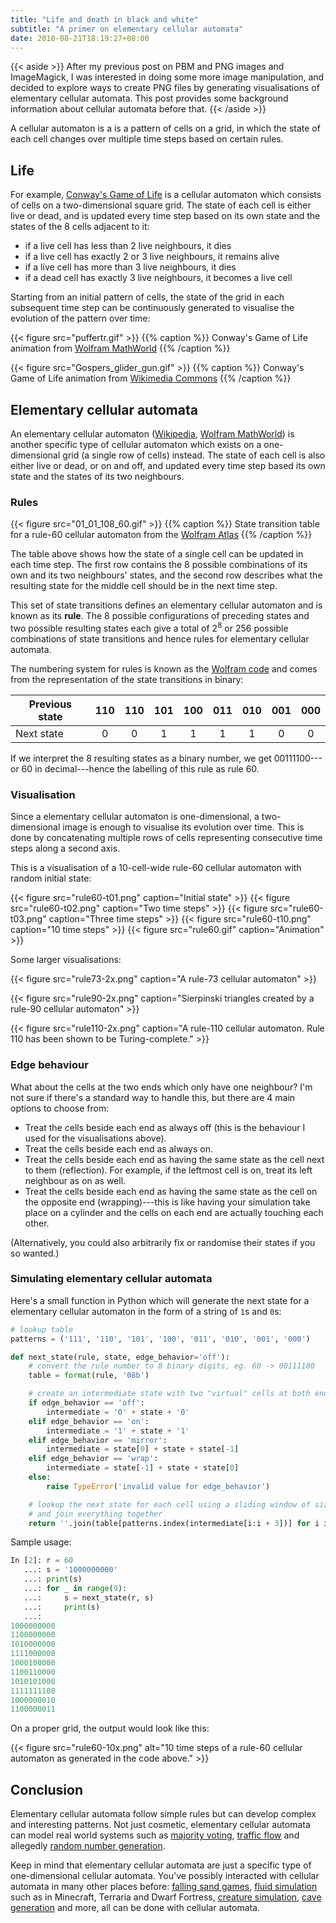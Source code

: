 ```yaml
---
title: "Life and death in black and white"
subtitle: "A primer on elementary cellular automata"
date: 2018-08-21T18:19:27+08:00
---
```


{{< aside >}}
After my previous post on PBM and PNG images and ImageMagick, I was interested in doing some more image manipulation,
and decided to explore ways to create PNG files by generating visualisations of elementary cellular automata. This
post provides some background information about cellular automata before that.
{{< /aside >}}

A cellular automaton is a is a pattern of cells on a grid, in which the state of each cell changes over multiple
time steps based on certain rules.

## Life
For example, [Conway's Game of Life](https://en.wikipedia.org/wiki/Conway%27s_Game_of_Life) is a cellular automaton
which consists of cells on a two-dimensional square grid. The state of each cell is either live or dead, and is
updated every time step based on its own state and the states of the 8 cells adjacent to it:

- if a live cell has less than 2 live neighbours, it dies
- if a live cell has exactly 2 or 3 live neighbours, it remains alive
- if a live cell has more than 3 live neighbours, it dies
- if a dead cell has exactly 3 live neighbours, it becomes a live cell

Starting from an initial pattern of cells, the state of the grid in each subsequent time step can be continuously
generated to visualise the evolution of the pattern over time:

{{< figure src="puffertr.gif" >}}
{{% caption  %}}
Conway's Game of Life animation from [Wolfram MathWorld](http://mathworld.wolfram.com/GameofLife.html)
{{% /caption %}}

{{< figure src="Gospers_glider_gun.gif" >}}
{{% caption  %}}
Conway's Game of Life animation from [Wikimedia Commons](https://commons.wikimedia.org/wiki/File:Gospers_glider_gun.gif)
{{% /caption %}}

## Elementary cellular automata
An elementary cellular automaton ([Wikipedia](https://en.wikipedia.org/wiki/Elementary_cellular_automaton),
[Wolfram MathWorld](http://mathworld.wolfram.com/ElementaryCellularAutomaton.html)) is another specific type of
cellular automaton which exists on a one-dimensional grid (a single row of cells) instead. The state of each cell
is also either live or dead, or on and off, and updated every time step based its own state and the states of its
two neighbours.

### Rules
{{< figure src="01_01_108_60.gif" >}}
{{% caption  %}}
State transition table for a rule-60 cellular automaton from the [Wolfram Atlas](http://atlas.wolfram.com/01/01/60/)
{{% /caption %}}

The table above shows how the state of a single cell can be updated in each time step. The first row contains the
8 possible combinations of its own and its two neighbours' states, and the second row describes what the resulting
state for the middle cell should be in the next time step.

This set of state transitions defines an elementary cellular automaton and is known as its **rule**. The 8 possible
configurations of preceding states and two possible resulting states each give a total of 2<sup>8</sup> or 256
possible combinations of state transitions and hence rules for elementary cellular automata.

The numbering system for rules is known as the [Wolfram code](https://en.wikipedia.org/wiki/Wolfram_code) and
comes from the representation of the state transitions in binary:

| Previous state | 110 | 110 | 101 | 100 | 011 | 010 | 001 | 000 |
|----------------|:---:|:---:|:---:|:---:|:---:|:---:|:---:|:---:|
| Next state     |  0  |  0  |  1  |  1  |  1  |  1  |  0  |  0  |

If we interpret the 8 resulting states as a binary number, we get 00111100---or 60 in decimal---hence the labelling
of this rule as rule 60.

### Visualisation

Since a elementary cellular automaton is one-dimensional, a two-dimensional image is enough to visualise its
evolution over time. This is done by concatenating multiple rows of cells representing consecutive time steps
along a second axis.

This is a visualisation of a 10-cell-wide rule-60 cellular automaton with random initial state:

{{< figure src="rule60-t01.png" caption="Initial state" >}}
{{< figure src="rule60-t02.png" caption="Two time steps" >}}
{{< figure src="rule60-t03.png" caption="Three time steps" >}}
{{< figure src="rule60-t10.png" caption="10 time steps" >}}
{{< figure src="rule60.gif" caption="Animation" >}}

Some larger visualisations:

{{< figure src="rule73-2x.png" caption="A rule-73 cellular automaton" >}}

{{< figure src="rule90-2x.png" caption="Sierpinski triangles created by a rule-90 cellular automaton" >}}

{{< figure src="rule110-2x.png" caption="A rule-110 cellular automaton. Rule 110 has been shown to be Turing-complete." >}}

### Edge behaviour
What about the cells at the two ends which only have one neighbour? I'm not sure if there's a standard way to
handle this, but there are 4 main options to choose from:

- Treat the cells beside each end as always off (this is the behaviour I used for the visualisations above).
- Treat the cells beside each end as always on.
- Treat the cells beside each end as having the same state as the cell next to them (reflection). For example,
if the leftmost cell is on, treat its left neighbour as on as well.
- Treat the cells beside each end as having the same state as the cell on the opposite end (wrapping)---this is
like having your simulation take place on a cylinder and the cells on each end are actually touching each other.

(Alternatively, you could also arbitrarily fix or randomise their states if you so wanted.)

### Simulating elementary cellular automata
Here's a small function in Python which will generate the next state for a elementary cellular automaton in the
form of a string of `1`s and `0`s:

```python
# lookup table
patterns = ('111', '110', '101', '100', '011', '010', '001', '000')

def next_state(rule, state, edge_behavior='off'):
    # convert the rule number to 8 binary digits, eg. 60 -> 00111100
    table = format(rule, '08b')

    # create an intermediate state with two "virtual" cells at both ends
    if edge_behavior == 'off':
        intermediate = '0' + state + '0'
    elif edge_behavior == 'on':
        intermediate = '1' + state + '1'
    elif edge_behavior == 'mirror':
        intermediate = state[0] + state + state[-1]
    elif edge_behavior == 'wrap':
        intermediate = state[-1] + state + state[0]
    else:
        raise TypeError('invalid value for edge_behavior')

    # lookup the next state for each cell using a sliding window of size 3 over the intermediate state
    # and join everything together
    return ''.join(table[patterns.index(intermediate[i:i + 3])] for i in range(0, len(intermediate) - 2))
```

Sample usage:

```python
In [2]: r = 60
   ...: s = '1000000000'
   ...: print(s)
   ...: for _ in range(9):
   ...:     s = next_state(r, s)
   ...:     print(s)
   ...:
1000000000
1100000000
1010000000
1111000000
1000100000
1100110000
1010101000
1111111100
1000000010
1100000011
```

On a proper grid, the output would look like this:

{{< figure src="rule60-10x.png" alt="10 time steps of a rule-60 cellular automaton as generated in the code above." >}}

## Conclusion

Elementary cellular automata follow simple rules but can develop complex and interesting
patterns. Not just cosmetic, elementary cellular automata can model real world systems such as
[majority voting](https://en.wikipedia.org/wiki/Majority_problem_(cellular_automaton)), [traffic
flow](https://en.wikipedia.org/wiki/Microscopic_traffic_flow_model#Cellular_automaton_models) and allegedly
[random number generation](https://en.wikipedia.org/wiki/Rule_30#Random_number_generation).

Keep in mind that elementary cellular automata are just a specific type of one-dimensional cellular
automata. You've possibly interacted with cellular automata in many other places before: [falling sand
games](https://en.wikipedia.org/wiki/Falling-sand_game), [fluid simulation](https://sanojian.github.io/cellauto/)
such as in Minecraft, Terraria and Dwarf Fortress, [creature simulation](https://rileyjshaw.com/terra/#creatures),
[cave](https://gamedevelopment.tutsplus.com/tutorials/generate-random-cave-levels-using-cellular-automata--gamedev-9664)
[generation](https://blog.jrheard.com/procedural-dungeon-generation-cellular-automata) and more, all can be done
with cellular automata.
